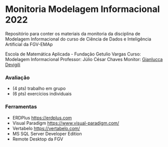 # Monitoria Modelagem Informacional 2022
Repositório para conter os materiais da monitoria da disciplina de Modelagem Informacional do curso de Ciência de Dados e Inteligência Artificial da FGV-EMAp

Escola de Matemática Aplicada - Fundação Getulio Vargas
Curso: Modelagem Informacional
Professor: Júlio César Chaves
Monitor: [Gianlucca Devigili](https://www.linkedin.com/in/gianluccadevigili/)

### Avaliação

+ (4 pts) trabalho em grupo 
+ (6 pts) exercícios individuais 

### Ferramentas

+ ERDPlus <https://erdplus.com>
+ Visual Paradigm <https://www.visual-paradigm.com/>
+ Vertabelo <https://vertabelo.com/>
+ MS SQL Server Developer Edition
+ Remote Desktop da FGV
